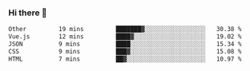 ### Hi there 👋

<!--
**urzz/urzz** is a ✨ _special_ ✨ repository because its `README.md` (this file) appears on your GitHub profile.

Here are some ideas to get you started:

- 🔭 I’m currently working on ...
- 🌱 I’m currently learning ...
- 👯 I’m looking to collaborate on ...
- 🤔 I’m looking for help with ...
- 💬 Ask me about ...
- 📫 How to reach me: ...
- 😄 Pronouns: ...
- ⚡ Fun fact: ...
-->

<!--START_SECTION:waka-->

```txt
Other         19 mins         ███████▓░░░░░░░░░░░░░░░░░   30.38 %
Vue.js        12 mins         ████▓░░░░░░░░░░░░░░░░░░░░   19.02 %
JSON          9 mins          ████░░░░░░░░░░░░░░░░░░░░░   15.34 %
CSS           9 mins          ███▓░░░░░░░░░░░░░░░░░░░░░   15.08 %
HTML          7 mins          ██▓░░░░░░░░░░░░░░░░░░░░░░   10.97 %
```

<!--END_SECTION:waka-->
